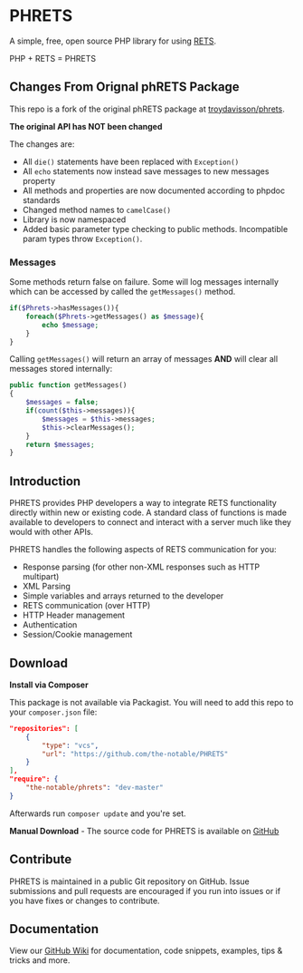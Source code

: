 # PHRETS

A simple, free, open source PHP library for using [RETS](http://rets.org).

PHP + RETS = PHRETS

## Changes From Orignal phRETS Package

This repo is a fork of the original phRETS package at [troydavisson/phrets](https://packagist.org/packages/troydavisson/phrets).

**The original API has NOT been changed**

The changes are:
* All `die()` statements have been replaced with `Exception()`
* All `echo` statements now instead save messages to new messages property
* All methods and properties are now documented according to phpdoc standards
* Changed method names to `camelCase()`
* Library is now namespaced
* Added basic parameter type checking to public methods. Incompatible param types throw `Exception()`.

### Messages

Some methods return false on failure. Some will log messages internally which can be accessed by called the `getMessages()` method.

```php
if($Phrets->hasMessages()){
    foreach($Phrets->getMessages() as $message){
        echo $message;
    }
}
```

Calling `getMessages()` will return an array of messages **AND** will clear all messages stored internally:

```php
public function getMessages()
{
    $messages = false;
    if(count($this->messages)){
        $messages = $this->messages;
        $this->clearMessages();
    }
    return $messages;
}
```


## Introduction

PHRETS provides PHP developers a way to integrate RETS functionality directly within new or existing code. A standard class of functions is made available to developers to connect and interact with a server much like they would with other APIs.

PHRETS handles the following aspects of RETS communication for you:
* Response parsing (for other non-XML responses such as HTTP multipart)
* XML Parsing
* Simple variables and arrays returned to the developer
* RETS communication (over HTTP)
* HTTP Header management
* Authentication
* Session/Cookie management


## Download

**Install via Composer**

This package is not available via Packagist. You will need to add this repo to your `composer.json` file:

```json
"repositories": [
    {
        "type": "vcs",
        "url": "https://github.com/the-notable/PHRETS"
    }
],
"require": {
    "the-notable/phrets": "dev-master"
}
```

Afterwards run `composer update` and you're set.
  
**Manual Download** - The source code for PHRETS is available on [GitHub](http://github.com/the-notable/PHRETS)


## Contribute

PHRETS is maintained in a public Git repository on GitHub.  Issue submissions and pull requests are encouraged if you run into issues or if you have fixes or changes to contribute.

## Documentation

View our [GitHub Wiki](https://github.com/troydavisson/PHRETS/wiki) for documentation, code snippets, examples, tips & tricks and more.